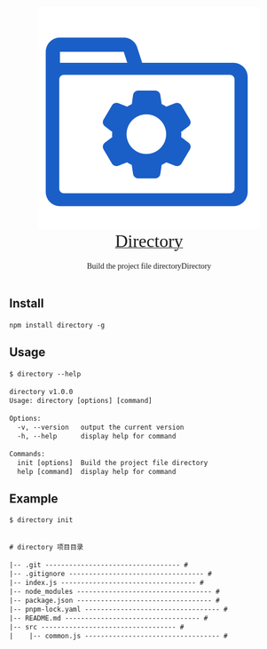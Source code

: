 
<div align=center><a href="https://github.com/ForeverJuvenile/directory#readme"><img src="https://raw.githubusercontent.com/ForeverJuvenile/directory/1c34c1bce8163aec2fa615ae2a181be5e049a8a3/public/logo.svg"></a></div>
<center><a href="https://github.com/ForeverJuvenile/directory#readme" ><font face="黑体" size=6>Directory</font></a></center>
<br/>
<center><font face="黑体">Build the project file directoryDirectory</font></center>
<br/>

<!-- [![npm version](https://img.shields.io/npm/v/directory.svg)](https://www.npmjs.com/package/directory)
[![Downloads](https://img.shields.io/npm/dm/directory.svg)](https://www.npmjs.com/package/directory) -->

## Install

``` node
npm install directory -g
```

## Usage

``` node
$ directory --help

directory v1.0.0
Usage: directory [options] [command]

Options:
  -v, --version   output the current version
  -h, --help      display help for command

Commands:
  init [options]  Build the project file directory
  help [command]  display help for command

```

## Example

```node
$ directory init


# directory 项目目录

|-- .git ---------------------------------- #
|-- .gitignore ---------------------------------- #
|-- index.js ---------------------------------- #
|-- node_modules ---------------------------------- #
|-- package.json ---------------------------------- #
|-- pnpm-lock.yaml ---------------------------------- #
|-- README.md ---------------------------------- #
|-- src ---------------------------------- #
|    |-- common.js ---------------------------------- #
```
